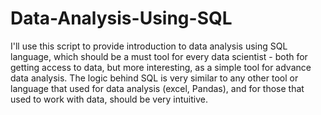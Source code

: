 # Data-Analysis-Using-SQL
I'll use this script to provide introduction to data analysis using SQL language, which should be a must tool for every data scientist - both for getting access to data, but more interesting, as a simple tool for advance data analysis. 
The logic behind SQL is very similar to any other tool or language that used for data analysis (excel, Pandas), and for those that used to work with data, should be very intuitive.
